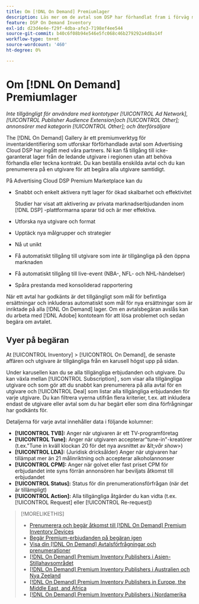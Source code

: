 ```yaml
---
title: Om [!DNL On Demand] Premiumlager
description: Läs mer om de avtal som DSP har förhandlat fram i förväg med förstklassiga utgivarpartners.
feature: DSP On Demand Inventory
exl-id: d23d4e4e-f29f-4dba-afe3-7198ef4ee544
source-git-commit: b40c6f08b94e546e5fc068c46b279292a4d8a14f
workflow-type: tm+mt
source-wordcount: '460'
ht-degree: 0%

---
```


# Om [!DNL On Demand] Premiumlager

*Inte tillgängligt för användare med kontotyper [!UICONTROL Ad Network], [!UICONTROL Publisher Audience Extension]och [!UICONTROL Other]; annonsörer med kategorin [!UICONTROL Other]; och återförsäljare*

The [!DNL On Demand] Gallery är ett premiumverktyg för inventaridentifiering som utforskar förförhandlade avtal som Advertising Cloud DSP har ingått med våra partners. Ni kan få tillgång till icke-garanterat lager från de ledande utgivare i regionen utan att behöva förhandla eller teckna kontrakt. Du kan beställa enskilda avtal och du kan prenumerera på en utgivare för att begära alla utgivare samtidigt.

På Advertising Cloud DSP Premium Marketplace kan du

* Snabbt och enkelt aktivera nytt lager för ökad skalbarhet och effektivitet

   Studier har visat att aktivering av privata marknadserbjudanden inom [!DNL DSP] -plattformarna sparar tid och är mer effektiva.

* Utforska nya utgivare och format
* Upptäck nya målgrupper och strategier
* Nå ut unikt
* Få automatiskt tillgång till utgivare som inte är tillgängliga på den öppna marknaden
* Få automatiskt tillgång till live-event (NBA-, NFL- och NHL-händelser)
* Spåra prestanda med konsoliderad rapportering

När ett avtal har godkänts är det tillgängligt som mål för befintliga ersättningar och inkluderas automatiskt som mål för nya ersättningar som är inriktade på alla [!DNL On Demand] lager. Om en avtalsbegäran avslås kan du arbeta med [!DNL Adobe] kontoteam för att lösa problemet och sedan begära om avtalet.

## Vyer på begäran

At [!UICONTROL Inventory] > [!UICONTROL On Demand], de senaste affären och utgivare <!-- how recent? --> är tillgängliga från en karusell högst upp på sidan.

Under karusellen kan du se alla tillgängliga erbjudanden och utgivare. Du kan växla mellan [!UICONTROL Subscription] , som visar alla tillgängliga utgivare och som gör att du snabbt kan prenumerera på alla avtal för en utgivare och [!UICONTROL Deal] som listar alla tillgängliga erbjudanden för varje utgivare. Du kan filtrera vyerna utifrån flera kriterier, t.ex. att inkludera endast de utgivare eller avtal som du har begärt eller som dina förfrågningar har godkänts för.

Detaljerna för varje avtal innehåller data i följande kolumner:

* **[!UICONTROL TVB]:** Anger när utgivaren är ett TV-programföretag
* **[!UICONTROL Tune]:** Anger när utgivaren accepterar&quot;tune-in&quot;-kreatörer (t.ex.&quot;Tune in kväll klockan 20 för det nya avsnittet av \&lt;*vår show*\>)
* **[!UICONTROL LDA]:** (Juridisk dricksålder) Anger när utgivaren har tillämpat mer än 21 målinriktning och accepterar alkoholannonser
* **[!UICONTROL CPM]:** Anger när golvet eller fast priset CPM för erbjudandet inte syns förrän annonsören har beviljats åtkomst till erbjudandet
* **[!UICONTROL Status]:** Status för din prenumerationsförfrågan (när det är tillämpligt)
* **[!UICONTROL Action]:** Alla tillgängliga åtgärder du kan vidta (t.ex. [!UICONTROL Request] eller [!UICONTROL Re-request])

>[!MORELIKETHIS]
>
>* [Prenumerera och begär åtkomst till [!DNL On Demand] Premium Inventory Devices](on-demand-inventory-subscribe.md)
>* [Begär Premium-erbjudanden på begäran igen](on-demand-inventory-rerequest.md)
>* [Visa din [!DNL On Demand] Avtalsförfrågningar och prenumerationer](on-demand-inventory-view-status.md)
>* [[!DNL On Demand] Premium Inventory Publishers i Asien-Stillahavsområdet](on-demand-inventory-publishers-apac.md)
>* [[!DNL On Demand] Premium Inventory Publishers i Australien och Nya Zeeland](on-demand-inventory-publishers-anz.md)
>* [[!DNL On Demand] Premium Inventory Publishers in Europe, the Middle East, and Africa](on-demand-inventory-publishers-emea.md)
>* [[!DNL On Demand] Premium Inventory Publishers i Nordamerika](on-demand-inventory-publishers-na.md)


